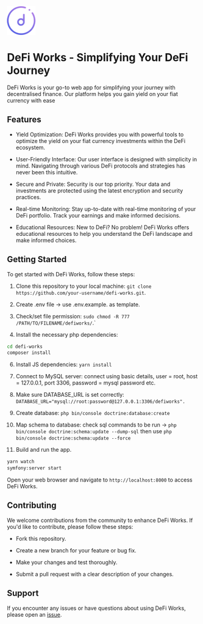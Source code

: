 <img width=75 height=75 src="/public/img/defi-works-logo.png"/>   

# DeFi Works - Simplifying Your DeFi Journey 
DeFi Works is your go-to web app for simplifying your journey with decentralised finance. Our platform helps you gain yield on your fiat currency with ease

## Features
* Yield Optimization: DeFi Works provides you with powerful tools to optimize the yield on your fiat currency investments within the DeFi ecosystem.

* User-Friendly Interface: Our user interface is designed with simplicity in mind. Navigating through various DeFi protocols and strategies has never been this intuitive.

* Secure and Private: Security is our top priority. Your data and investments are protected using the latest encryption and security practices.

* Real-time Monitoring: Stay up-to-date with real-time monitoring of your DeFi portfolio. Track your earnings and make informed decisions.

* Educational Resources: New to DeFi? No problem! DeFi Works offers educational resources to help you understand the DeFi landscape and make informed choices.

## Getting Started
To get started with DeFi Works, follow these steps:

1) Clone this repository to your local machine:
`git clone https://github.com/your-username/defi-works.git`.
2) Create .env file -> use .env.example. as template.

3) Check/set file permission:
`sudo chmod -R 777 /PATH/TO/FILENAME/defiworks/`.`
   
5) Install the necessary php dependencies:
```bash
cd defi-works
composer install
```
6) Install JS dependencies:
`yarn install`

7) Connect to MySQL server:
connect using basic details, user = root, host = 127.0.0.1, port 3306, password = mysql password etc.

8) Make sure DATABASE_URL is set correctly:
`DATABASE_URL="mysql://root:password@127.0.0.1:3306/defiworks".`

9) Create database:
`php bin/console doctrine:database:create`

10) Map schema to database:
check sql commands to be run -> `php bin/console doctrine:schema:update --dump-sql` then use `php bin/console doctrine:schema:update --force`

11) Build and run the app.

```bash
yarn watch
symfony:server start
```
Open your web browser and navigate to `http://localhost:8000` to access DeFi Works.

## Contributing
We welcome contributions from the community to enhance DeFi Works. If you'd like to contribute, please follow these steps:

* Fork this repository.

* Create a new branch for your feature or bug fix.

* Make your changes and test thoroughly.

* Submit a pull request with a clear description of your changes.

## Support
If you encounter any issues or have questions about using DeFi Works, please open an <a href="https://github.com/agdc101/defiworks/issues">issue</a>.
